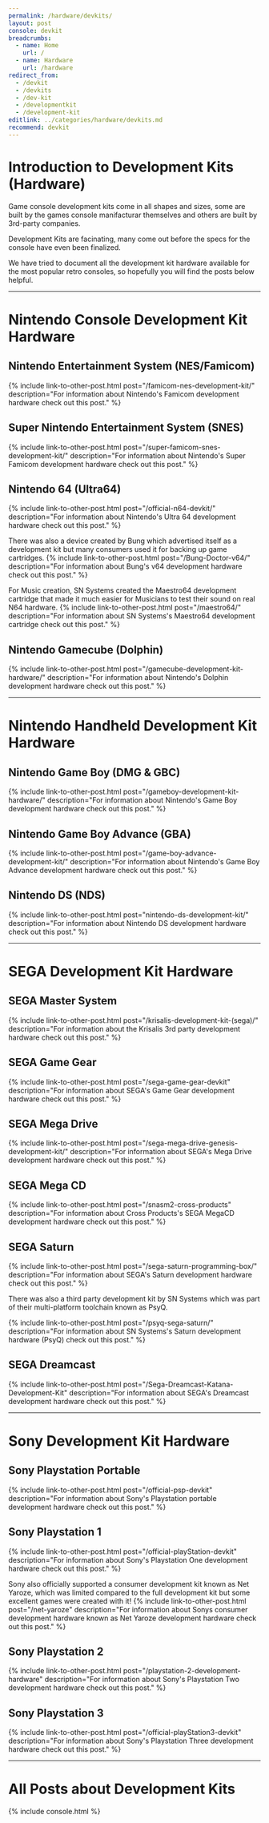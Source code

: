 ```yaml
---
permalink: /hardware/devkits/
layout: post
console: devkit
breadcrumbs:
  - name: Home
    url: /
  - name: Hardware
    url: /hardware
redirect_from:
  - /devkit
  - /devkits
  - /dev-kit
  - /developmentkit
  - /development-kit
editlink: ../categories/hardware/devkits.md
recommend: devkit
---
```


# Introduction to Development Kits (Hardware)
Game console development kits come in all shapes and sizes, some are built by the games console manifacturar themselves and others are built by 3rd-party companies.

Development Kits are facinating, many come out before the specs for the console have even been finalized. 

We have tried to document all the development kit hardware available for the most popular retro consoles, so hopefully you will find the posts below helpful.

---
# Nintendo Console Development Kit Hardware

## Nintendo Entertainment System (NES/Famicom)
{% include link-to-other-post.html post="/famicom-nes-development-kit/" description="For information about Nintendo's Famicom development hardware check out this post." %}

## Super Nintendo Entertainment System (SNES)
{% include link-to-other-post.html post="/super-famicom-snes-development-kit/" description="For information about Nintendo's Super Famicom development hardware check out this post." %}

## Nintendo 64 (Ultra64)
{% include link-to-other-post.html post="/official-n64-devkit/" description="For information about Nintendo's Ultra 64 development hardware check out this post." %}

There was also a device created by Bung which advertised itself as a development kit but many consumers used it for backing up game cartridges.
{% include link-to-other-post.html post="/Bung-Doctor-v64/" description="For information about Bung's v64 development hardware check out this post." %}

For Music creation, SN Systems created the Maestro64 development cartridge that made it much easier for Musicians to test their sound on real N64 hardware.
{% include link-to-other-post.html post="/maestro64/" description="For information about SN Systems's Maestro64 development cartridge check out this post." %}


## Nintendo Gamecube (Dolphin)
{% include link-to-other-post.html post="/gamecube-development-kit-hardware/" description="For information about Nintendo's Dolphin development hardware check out this post." %}

---
# Nintendo Handheld Development Kit Hardware

## Nintendo Game Boy (DMG & GBC) 
{% include link-to-other-post.html post="/gameboy-development-kit-hardware/" description="For information about Nintendo's Game Boy development hardware check out this post." %}

## Nintendo Game Boy Advance (GBA)
{% include link-to-other-post.html post="/game-boy-advance-development-kit/" description="For information about Nintendo's Game Boy Advance development hardware check out this post." %}

## Nintendo DS (NDS)
{% include link-to-other-post.html post="nintendo-ds-development-kit/" description="For information about Nintendo DS development hardware check out this post." %}

---
# SEGA Development Kit Hardware

## SEGA Master System 
{% include link-to-other-post.html post="/krisalis-development-kit-(sega)/" description="For information about the Krisalis 3rd party development hardware check out this post." %}

## SEGA Game Gear 
{% include link-to-other-post.html post="/sega-game-gear-devkit" description="For information about SEGA's Game Gear development hardware check out this post." %}

## SEGA Mega Drive 
{% include link-to-other-post.html post="/sega-mega-drive-genesis-development-kit/" description="For information about SEGA's Mega Drive development hardware check out this post." %}

## SEGA Mega CD 
{% include link-to-other-post.html post="/snasm2-cross-products" description="For information about Cross Products's SEGA MegaCD development hardware check out this post." %}


## SEGA Saturn 
{% include link-to-other-post.html post="/sega-saturn-programming-box/" description="For information about SEGA's Saturn development hardware check out this post." %}

There was also a third party development kit by SN Systems which was part of their multi-platform toolchain known as PsyQ.

{% include link-to-other-post.html post="/psyq-sega-saturn/" description="For information about SN Systems's Saturn development hardware (PsyQ) check out this post." %}


## SEGA Dreamcast
{% include link-to-other-post.html post="/Sega-Dreamcast-Katana-Development-Kit" description="For information about SEGA's Dreamcast development hardware check out this post." %}

---
# Sony Development Kit Hardware

## Sony Playstation Portable 
{% include link-to-other-post.html post="/official-psp-devkit" description="For information about Sony's Playstation portable development hardware check out this post." %}

## Sony Playstation 1
{% include link-to-other-post.html post="/official-playStation-devkit" description="For information about Sony's Playstation One development hardware check out this post." %}

Sony also officially supported a consumer development kit known as Net Yaroze, which was limited compared to the full development kit but some excellent games were created with it!
{% include link-to-other-post.html post="/net-yaroze" description="For information about Sonys consumer development hardware known as Net Yaroze development hardware check out this post." %}

## Sony Playstation 2 
{% include link-to-other-post.html post="/playstation-2-development-hardware" description="For information about Sony's Playstation Two development hardware check out this post." %}

## Sony Playstation 3 
{% include link-to-other-post.html post="/official-playStation3-devkit" description="For information about Sony's Playstation Three development hardware check out this post." %}

---
# All Posts about Development Kits

<div>
{% include console.html %}
</div>
